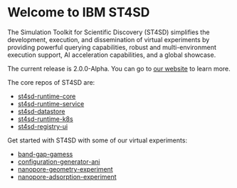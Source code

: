 # Welcome to IBM ST4SD

The Simulation Toolkit for Scientific Discovery (ST4SD) simplifies the development, execution, and dissemination of virtual experiments by providing powerful querying capabilities, robust and multi-environment execution support, AI acceleration capabilities, and a global showcase.

The current release is 2.0.0-Alpha. You can go to [our website](https://st4sd.github.io/overview/) to learn more.

The core repos of ST4SD are:
- [st4sd-runtime-core](https://github.com/st4sd/st4sd-runtime-core)
- [st4sd-runtime-service](https://github.com/st4sd/st4sd-runtime-service)
- [st4sd-datastore](https://github.com/st4sd/st4sd-datastore)
- [st4sd-runtime-k8s](https://github.com/st4sd/st4sd-runtime-k8s)
- [st4sd-registry-ui](https://github.com/st4sd/st4sd-registry-ui)

Get started with ST4SD with some of our virtual experiments:
- [band-gap-gamess](https://github.com/st4sd/band-gap-gamess)
- [configuration-generator-ani](https://github.com/st4sd/configuration-generator-ani)
- [nanopore-geometry-experiment](https://github.com/st4sd/nanopore-geometry-experiment)
- [nanopore-adsorption-experiment](https://github.com/st4sd/nanopore-adsorption-experiment)